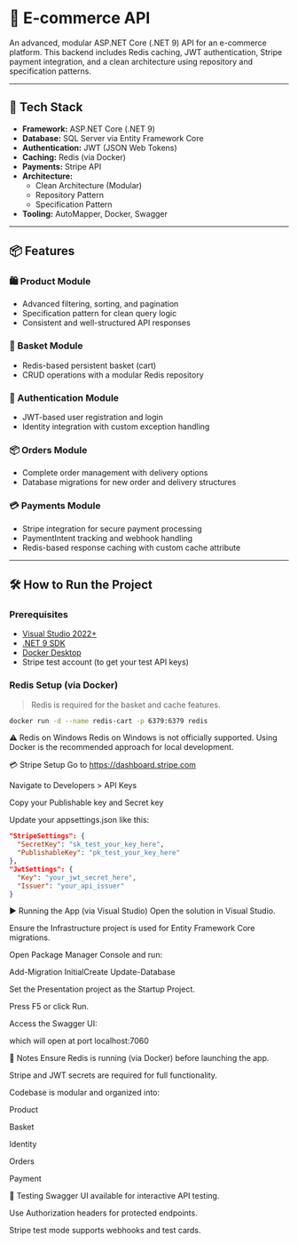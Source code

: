 # 🛒 E-commerce API

An advanced, modular ASP.NET Core (.NET 9) API for an e-commerce platform. This backend includes Redis caching, JWT authentication, Stripe payment integration, and a clean architecture using repository and specification patterns.

---

## 🚀 Tech Stack

- **Framework:** ASP.NET Core (.NET 9)
- **Database:** SQL Server via Entity Framework Core
- **Authentication:** JWT (JSON Web Tokens)
- **Caching:** Redis (via Docker)
- **Payments:** Stripe API
- **Architecture:**
  - Clean Architecture (Modular)
  - Repository Pattern
  - Specification Pattern
- **Tooling:** AutoMapper, Docker, Swagger

---

## 📦 Features

### 🛍️ Product Module
- Advanced filtering, sorting, and pagination
- Specification pattern for clean query logic
- Consistent and well-structured API responses

### 🧺 Basket Module
- Redis-based persistent basket (cart)
- CRUD operations with a modular Redis repository

### 🔐 Authentication Module
- JWT-based user registration and login
- Identity integration with custom exception handling

### 📦 Orders Module
- Complete order management with delivery options
- Database migrations for new order and delivery structures

### 💳 Payments Module
- Stripe integration for secure payment processing
- PaymentIntent tracking and webhook handling
- Redis-based response caching with custom cache attribute

---

## 🛠️ How to Run the Project

### Prerequisites

- [Visual Studio 2022+](https://visualstudio.microsoft.com/)
- [.NET 9 SDK](https://dotnet.microsoft.com/en-us/download/dotnet/9.0)
- [Docker Desktop](https://www.docker.com/products/docker-desktop)
- Stripe test account (to get your test API keys)

### Redis Setup (via Docker)

> Redis is required for the basket and cache features.

```bash
docker run -d --name redis-cart -p 6379:6379 redis
````


⚠️ Redis on Windows
Redis on Windows is not officially supported.
Using Docker is the recommended approach for local development.

💳 Stripe Setup
Go to https://dashboard.stripe.com

Navigate to Developers > API Keys

Copy your Publishable key and Secret key

Update your appsettings.json like this:

```json
"StripeSettings": {
  "SecretKey": "sk_test_your_key_here",
  "PublishableKey": "pk_test_your_key_here"
},
"JwtSettings": {
  "Key": "your_jwt_secret_here",
  "Issuer": "your_api_issuer"
}
```


▶️ Running the App (via Visual Studio)
Open the solution in Visual Studio.

Ensure the Infrastructure project is used for Entity Framework Core migrations.

Open Package Manager Console and run:

Add-Migration InitialCreate
Update-Database

Set the Presentation project as the Startup Project.

Press F5 or click Run.

Access the Swagger UI:

which will open at port localhost:7060

📌 Notes
Ensure Redis is running (via Docker) before launching the app.

Stripe and JWT secrets are required for full functionality.

Codebase is modular and organized into:

Product

Basket

Identity

Orders

Payment

🧪 Testing
Swagger UI available for interactive API testing.

Use Authorization headers for protected endpoints.

Stripe test mode supports webhooks and test cards.


